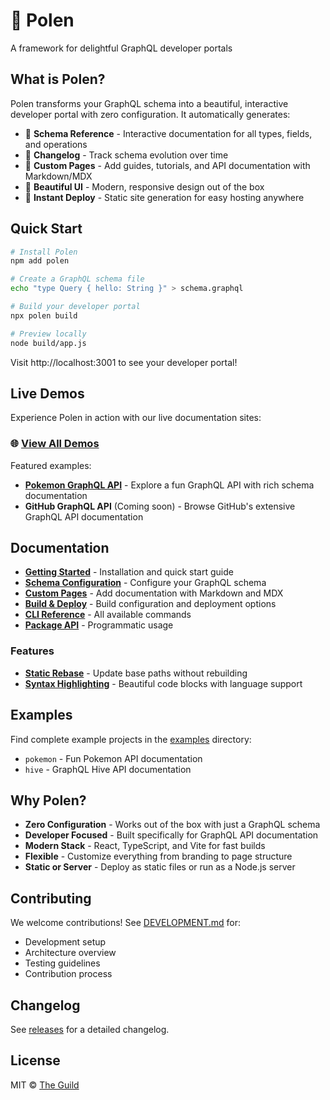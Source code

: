 # 🌺 Polen

A framework for delightful GraphQL developer portals

## What is Polen?

Polen transforms your GraphQL schema into a beautiful, interactive developer portal with zero configuration. It automatically generates:

- 📖 **Schema Reference** - Interactive documentation for all types, fields, and operations
- 📝 **Changelog** - Track schema evolution over time
- 📄 **Custom Pages** - Add guides, tutorials, and API documentation with Markdown/MDX
- 🎨 **Beautiful UI** - Modern, responsive design out of the box
- 🚀 **Instant Deploy** - Static site generation for easy hosting anywhere

## Quick Start

```sh
# Install Polen
npm add polen

# Create a GraphQL schema file
echo "type Query { hello: String }" > schema.graphql

# Build your developer portal
npx polen build

# Preview locally
node build/app.js
```

Visit http://localhost:3001 to see your developer portal!

## Live Demos

Experience Polen in action with our live documentation sites:

### 🌐 [View All Demos](https://the-guild-org.github.io/polen/)

Featured examples:

- **[Pokemon GraphQL API](https://the-guild-org.github.io/polen/latest/pokemon/)** - Explore a fun GraphQL API with rich schema documentation
- **GitHub GraphQL API** (Coming soon) - Browse GitHub's extensive GraphQL API documentation

## Documentation

- **[Getting Started](./docs/getting-started.md)** - Installation and quick start guide
- **[Schema Configuration](./docs/guide/schema.md)** - Configure your GraphQL schema
- **[Custom Pages](./docs/guide/pages.md)** - Add documentation with Markdown and MDX
- **[Build & Deploy](./docs/guide/build.md)** - Build configuration and deployment options
- **[CLI Reference](./docs/cli/index.md)** - All available commands
- **[Package API](./docs/api/package.md)** - Programmatic usage

### Features

- **[Static Rebase](./docs/features/static-rebase.md)** - Update base paths without rebuilding
- **[Syntax Highlighting](./docs/features/syntax-highlighting.md)** - Beautiful code blocks with language support

## Examples

Find complete example projects in the [examples](./examples) directory:

- `pokemon` - Fun Pokemon API documentation
- `hive` - GraphQL Hive API documentation

## Why Polen?

- **Zero Configuration** - Works out of the box with just a GraphQL schema
- **Developer Focused** - Built specifically for GraphQL API documentation
- **Modern Stack** - React, TypeScript, and Vite for fast builds
- **Flexible** - Customize everything from branding to page structure
- **Static or Server** - Deploy as static files or run as a Node.js server

## Contributing

We welcome contributions! See [DEVELOPMENT.md](./DEVELOPMENT.md) for:

- Development setup
- Architecture overview
- Testing guidelines
- Contribution process

## Changelog

See [releases](https://github.com/the-guild-org/polen/releases) for a detailed changelog.

## License

MIT © [The Guild](https://the-guild.dev)
